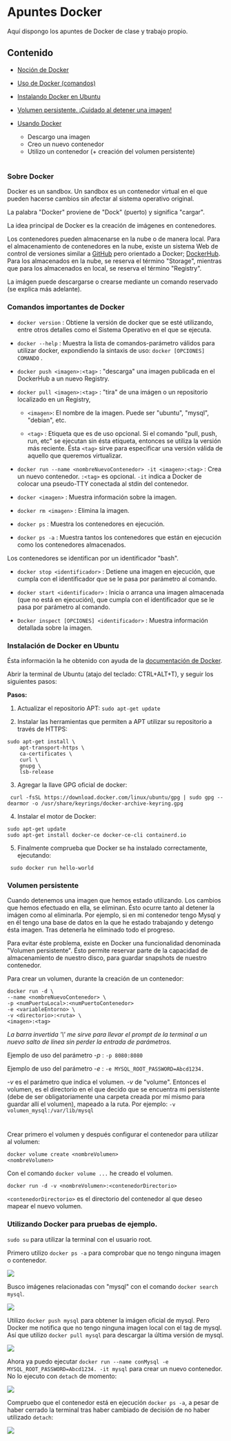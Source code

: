 # Apuntes Docker

Aquí dispongo los apuntes de Docker de clase y trabajo propio.

## Contenido

* [Noción de Docker](#nocion)

* [Uso de Docker (comandos)](#usoDocker)

* [Instalando Docker en Ubuntu](#instalar)

* [Volumen persistente. ¡Cuidado al detener una imagen!](#persistente)

* [Usando Docker](#usoDock)
  * Descargo una imagen
  * Creo un nuevo contenedor
  * Utilizo un contenedor (+ creación del volumen persistente)

#
### <a name="nocion">Sobre Docker</a>

Docker es un sandbox. Un sandbox es un contenedor virtual en el que pueden hacerse cambios sin afectar al sistema operativo original.

La palabra "Docker" proviene de "Dock" (puerto) y significa "cargar".

La idea principal de Docker es la creación de imágenes en contenedores.

Los contenedores pueden almacenarse en la nube o de manera local.
Para el almacenamiento de contenedores en la nube, existe un sistema Web de control de versiones similar a [GitHub](https://github.com) pero orientado a Docker; [DockerHub](https://hub.docker.com).
Para los almacenados en la nube, se reserva el término "Storage", mientras que para los almacenados en local, se reserva el término "Registry".

La imágen puede descargarse o crearse mediante un comando reservado (se explica más adelante).

### <a name="usoDocker">Comandos importantes de Docker</a>

- `docker version` : Obtiene la versión de docker que se esté utilizando, entre otros detalles como el Sistema Operativo en el                    que se ejecuta.

- `docker --help` : Muestra la lista de comandos-parámetro válidos para utilizar docker, expondiendo la sintaxis de uso:
                  `docker [OPCIONES] COMANDO` .

- `docker push <imagen>:<tag>` : "descarga" una imagen publicada en el DockerHub a un nuevo Registry.

- `docker pull <imagen>:<tag>`  : "tira" de una imágen o un repositorio localizado en un Registry,

  - `<imagen>`: El nombre de la imagen. Puede ser "ubuntu", "mysql", "debian", etc.

  - `<tag>` : Etiqueta que es de uso opcional. Si el comando "pull, push, run, etc" se ejecutan sin ésta etiqueta, entonces                se utiliza la versión más reciente. Ésta `<tag>` sirve para especificar una versión válida de   aquello que                  queremos virtualizar.

- `docker run --name <nombreNuevoContenedor> -it <imagen>:<tag>` : Crea un nuevo contenedor. `:<tag>` es opcional.
                                                                   `-it` indica a Docker de colocar una pseudo-TTY conectada
                                                                    al stdin del contenedor.

- `docker <imagen>` : Muestra información sobre la imagen.

- `docker rm <imagen>` : Elimina la imagen.

- `docker ps` : Muestra los contenedores en ejecución.

- `docker ps -a` : Muestra tantos los contenedores que están en ejecución como los contenedores almacenados.

Los contenedores se identifican por un identificador "bash".

- `docker stop <identificador>` : Detiene una imagen en ejecución, que cumpla con el identificador que se le pasa por parámetro al comando.

- `docker start <identificador>` : Inicia o arranca una imagen almacenada (que no está en ejecución), que cumpla con el identificador que se le pasa por parámetro al comando.

- `Docker inspect [OPCIONES] <identificador>` : Muestra información detallada sobre la imagen.

<a name="instalar"></a>
### Instalación de Docker en Ubuntu

Ésta información la he obtenido con ayuda de la [documentación de Docker](https://docs.docker.com/engine/install/ubuntu/).

Abrir la terminal de Ubuntu (atajo del teclado: CTRL+ALT+T), y seguir los siguientes pasos:

**Pasos:**

1. Actualizar el repositorio APT: `sudo apt-get update`

2. Instalar las herramientas que permiten a APT utilizar su repositorio a través de HTTPS:
```
sudo apt-get install \
    apt-transport-https \
    ca-certificates \
    curl \
    gnupg \
    lsb-release
```

3. Agregar la llave GPG oficial de docker:

` curl -fsSL https://download.docker.com/linux/ubuntu/gpg | sudo gpg --dearmor -o /usr/share/keyrings/docker-archive-keyring.gpg`

4. Instalar el motor de Docker:

```
sudo apt-get update
sudo apt-get install docker-ce docker-ce-cli containerd.io
```
5. Finalmente comprueba que Docker se ha instalado correctamente, ejecutando:

` sudo docker run hello-world`

### <a name="persistente">Volumen persistente</a>

Cuando detenemos una imagen que hemos estado utilizando. Los cambios que hemos efectuado en ella, se eliminan. Ésto ocurre tanto al detener la imágen como al eliminarla.
Por ejemplo, si en mi contenedor tengo Mysql y en él tengo una base de datos en la que he estado trabajando y detengo ésta imagen. Tras detenerla he eliminado todo el progreso.

Para evitar éste problema, existe en Docker una funcionalidad denominada "Volumen persistente". Ésto permite 
reservar parte de la capacidad de almacenamiento de nuestro disco, para guardar snapshots de nuestro contenedor.

Para crear un volumen, durante la creación de un contenedor:

```
docker run -d \
--name <nombreNuevoContenedor> \
-p <numPuertuLocal>:<numPuertoContenedor>
-e <variableEntorno> \
-v <directorio>:<ruta> \
<imagen>:<tag>
```

_La barra invertida '\\' me sirve para llevar el prompt de la terminal a un nuevo salto de línea sin perder la entrada de parámetros._

Ejemplo de uso del parámetro *-p* : `-p 8080:8080`

Ejemplo de uso del parámetro *-e* : `-e MYSQL_ROOT_PASSWORD=Abcd1234.`

*-v* es el parámetro que indica el volumen. *-v* de "volume". Entonces el volumen, es el directorio en el que decido que se encuentra mi persistente (debe de ser obligatoriamente una carpeta creada por mí mismo para guardar allí el volumen), mapeado a la ruta. Por ejemplo: `-v volumen_mysql:/var/lib/mysql`
#

Crear primero el volumen y después configurar el contenedor para utilizar al volumen:

```
docker volume create <nombreVolumen>
<nombreVolumen>
```

Con el comando `docker volume ...` he creado el volumen.

```
docker run -d -v <nombreVolumen>:<contenedorDirectorio>
```

`<contenedorDirectorio>` es el directorio del contenedor al que deseo mapear el nuevo volumen.

### <a name="usoDock">Utilizando Docker para pruebas de ejemplo.</a>

`sudo su` para utilizar la terminal con el usuario root.

Primero utilizo `docker ps -a` para comprobar que no tengo ninguna imagen o contenedor.

![](https://imgshare.io/images/2021/05/27/a160d54014e2d5bc84.png)

Busco imágenes relacionadas con "mysql" con el comando `docker search mysql`.

![](https://imgshare.io/images/2021/05/27/a2.png)

Utilizo `docker push mysql` para obtener la imágen oficial de mysql. Pero Docker me notifica que no tengo ninguna imagen local con el tag de mysql. Así que utilizo `docker pull mysql` para descargar la última versión de mysql.

![](https://imgshare.io/images/2021/05/27/a3.png)

Ahora ya puedo ejecutar `docker run --name conMysql -e MYSQL_ROOT_PASSWORD=Abcd1234. -it mysql` para crear un nuevo contenedor. No lo ejecuto con `detach` de momento:

![](https://imgshare.io/images/2021/05/27/a4.png)

Compruebo que el contenedor está en ejecución `docker ps -a`, a pesar de haber cerrado la terminal tras haber cambiado de decisión de no haber utilizado `detach`:

![](https://imgshare.io/images/2021/05/27/a5.png)
